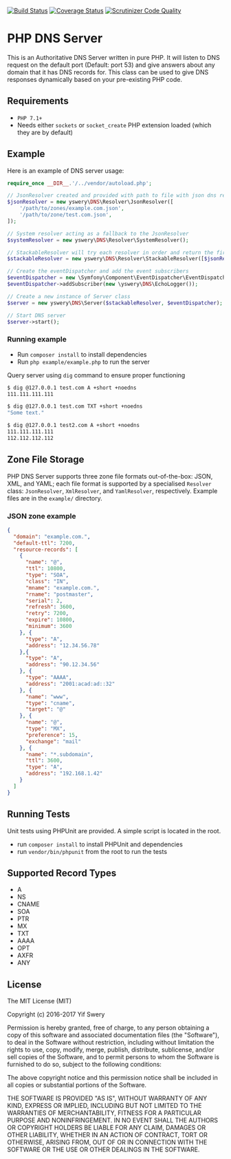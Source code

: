 [![Build Status](https://travis-ci.org/yswery/PHP-DNS-SERVER.svg?branch=version-1)](https://travis-ci.org/yswery/PHP-DNS-SERVER?branch=version-1)
[![Coverage Status](https://coveralls.io/repos/yswery/PHP-DNS-SERVER/badge.png?branch=version-1)](https://coveralls.io/github/yswery/PHP-DNS-SERVER?branch=version-1)
[![Scrutinizer Code Quality](https://scrutinizer-ci.com/g/samuelwilliams/PHP-DNS-SERVER/badges/quality-score.png?b=version-1)](https://scrutinizer-ci.com/g/samuelwilliams/PHP-DNS-SERVER/?branch=version-1)


# PHP DNS Server

This is an Authoritative DNS Server written in pure PHP.
It will listen to DNS request on the default port (Default: port 53) and give answers about any domain that it has DNS records for.
This class can be used to give DNS responses dynamically based on your pre-existing PHP code.

## Requirements

* `PHP 7.1+`
* Needs either `sockets` or `socket_create` PHP extension loaded (which they are by default)

## Example

Here is an example of DNS server usage:
```php
require_once __DIR__.'/../vendor/autoload.php';

// JsonResolver created and provided with path to file with json dns records
$jsonResolver = new yswery\DNS\Resolver\JsonResolver([
    '/path/to/zones/example.com.json',
    '/path/to/zone/test.com.json',
]);

// System resolver acting as a fallback to the JsonResolver
$systemResolver = new yswery\DNS\Resolver\SystemResolver();

// StackableResolver will try each resolver in order and return the first match
$stackableResolver = new yswery\DNS\Resolver\StackableResolver([$jsonResolver, $systemResolver]);

// Create the eventDispatcher and add the event subscribers
$eventDispatcher = new \Symfony\Component\EventDispatcher\EventDispatcher();
$eventDispatcher->addSubscriber(new \yswery\DNS\EchoLogger());

// Create a new instance of Server class
$server = new yswery\DNS\Server($stackableResolver, $eventDispatcher);

// Start DNS server
$server->start();

```
### Running example

* Run `composer install` to install dependencies
* Run `php example/example.php` to run the server

Query server using `dig` command to ensure proper functioning
```bash
$ dig @127.0.0.1 test.com A +short +noedns
111.111.111.111

$ dig @127.0.0.1 test.com TXT +short +noedns
"Some text."

$ dig @127.0.0.1 test2.com A +short +noedns
111.111.111.111
112.112.112.112
```
## Zone File Storage
PHP DNS Server supports three zone file formats out-of-the-box: JSON, XML, and YAML; each file format
is supported by a specialised `Resolver` class: `JsonResolver`, `XmlResolver`, and `YamlResolver`,
respectively. Example files are in the `example/` directory.

### JSON zone example
```json
{
  "domain": "example.com.",
  "default-ttl": 7200,
  "resource-records": [
    {
      "name": "@",
      "ttl": 10800,
      "type": "SOA",
      "class": "IN",
      "mname": "example.com.",
      "rname": "postmaster",
      "serial": 2,
      "refresh": 3600,
      "retry": 7200,
      "expire": 10800,
      "minimum": 3600
    }, {
      "type": "A",
      "address": "12.34.56.78"
    },{
      "type": "A",
      "address": "90.12.34.56"
    }, {
      "type": "AAAA",
      "address": "2001:acad:ad::32"
    }, {
      "name": "www",
      "type": "cname",
      "target": "@"
    }, {
      "name": "@",
      "type": "MX",
      "preference": 15,
      "exchange": "mail"
    }, {
      "name": "*.subdomain",
      "ttl": 3600,
      "type": "A",
      "address": "192.168.1.42"
    }
  ]
}
```

## Running Tests

Unit tests using PHPUnit are provided. A simple script is located in the root.

* run `composer install` to install PHPUnit and dependencies
* run `vendor/bin/phpunit` from the root to run the tests

## Supported Record Types

* A
* NS
* CNAME
* SOA
* PTR
* MX
* TXT
* AAAA
* OPT
* AXFR
* ANY

## License

The MIT License (MIT)

Copyright (c) 2016-2017 Yif Swery

Permission is hereby granted, free of charge, to any person obtaining a copy of
this software and associated documentation files (the "Software"), to deal in
the Software without restriction, including without limitation the rights to
use, copy, modify, merge, publish, distribute, sublicense, and/or sell copies of
the Software, and to permit persons to whom the Software is furnished to do so,
subject to the following conditions:

The above copyright notice and this permission notice shall be included in all
copies or substantial portions of the Software.

THE SOFTWARE IS PROVIDED "AS IS", WITHOUT WARRANTY OF ANY KIND, EXPRESS OR
IMPLIED, INCLUDING BUT NOT LIMITED TO THE WARRANTIES OF MERCHANTABILITY, FITNESS
FOR A PARTICULAR PURPOSE AND NONINFRINGEMENT. IN NO EVENT SHALL THE AUTHORS OR
COPYRIGHT HOLDERS BE LIABLE FOR ANY CLAIM, DAMAGES OR OTHER LIABILITY, WHETHER
IN AN ACTION OF CONTRACT, TORT OR OTHERWISE, ARISING FROM, OUT OF OR IN
CONNECTION WITH THE SOFTWARE OR THE USE OR OTHER DEALINGS IN THE SOFTWARE.

